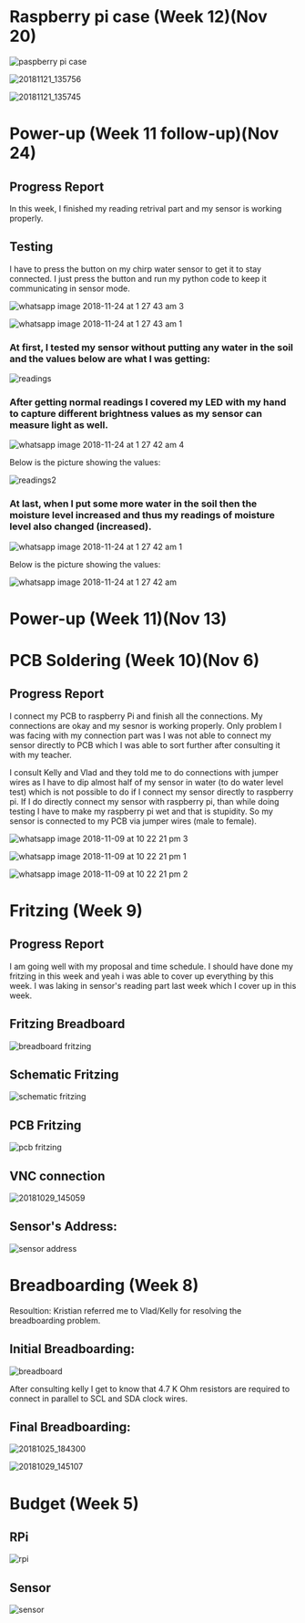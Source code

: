 # Raspberry pi case (Week 12)(Nov 20)

![paspberry pi case](https://user-images.githubusercontent.com/43180510/48965202-ea475680-ef86-11e8-9273-536513bd627d.PNG)

![20181121_135756](https://user-images.githubusercontent.com/43180510/48965226-2975a780-ef87-11e8-8137-8a18a49d20f5.jpg)

![20181121_135745](https://user-images.githubusercontent.com/43180510/48965231-34303c80-ef87-11e8-9a2b-706b92b38077.jpg)


# Power-up (Week 11 follow-up)(Nov 24)

## Progress Report

In this week, I finished my reading retrival part and my sensor is working properly.

## Testing

I have to press the button on my chirp water sensor to get it to stay connected. I just press the button and run my python code to keep it communicating in sensor mode.

![whatsapp image 2018-11-24 at 1 27 43 am 3](https://user-images.githubusercontent.com/43180510/48965341-2f6c8800-ef89-11e8-8ecf-04735e072cf6.jpeg)

![whatsapp image 2018-11-24 at 1 27 43 am 1](https://user-images.githubusercontent.com/43180510/48965343-31364b80-ef89-11e8-954c-8d7b2de0f9ec.jpeg)


### At first, I tested my sensor without putting any water in the soil and the values below are what I was getting:

![readings](https://user-images.githubusercontent.com/43180510/48965372-d8b37e00-ef89-11e8-8969-e591c1cfa8d4.PNG)


### After getting normal readings I covered my LED with my hand to capture different brightness values as my sensor can measure light as well.

![whatsapp image 2018-11-24 at 1 27 42 am 4](https://user-images.githubusercontent.com/43180510/48965377-144e4800-ef8a-11e8-801f-ff35bc7667be.jpeg)

Below is the picture showing the values:

![readings2](https://user-images.githubusercontent.com/43180510/48965399-7149fe00-ef8a-11e8-94bb-b4d4b59dbbe6.PNG)


### At last, when I put some more water in the soil then the moisture level increased and thus my readings of moisture level also changed (increased). 

![whatsapp image 2018-11-24 at 1 27 42 am 1](https://user-images.githubusercontent.com/43180510/48965330-1663d700-ef89-11e8-9dc4-e8c254b0480c.jpeg)

Below is the picture showing the values:

![whatsapp image 2018-11-24 at 1 27 42 am](https://user-images.githubusercontent.com/43180510/48965336-18c63100-ef89-11e8-9ac5-07831e446c85.jpeg)

# Power-up (Week 11)(Nov 13)


# PCB Soldering (Week 10)(Nov 6)

## Progress Report

I connect my PCB to raspberry Pi and finish all the connections. My connections are okay and my sesnor is working properly. Only problem I was facing with my connection part was I was not able to connect my sensor directly to PCB which I was able to sort further after consulting it with my teacher. 

I consult Kelly and Vlad and they told me to do connections with jumper wires as I have to dip almost half of my sensor in water (to do water level test) which is not possible to do if I connect my sensor directly to raspberry pi. If I do directly connect my sensor with raspberry pi, than while doing testing I have to make my raspberry pi wet and that is stupidity. So my sensor is connected to my PCB via jumper wires (male to female).

![whatsapp image 2018-11-09 at 10 22 21 pm 3](https://user-images.githubusercontent.com/43180510/48297180-5480d700-e470-11e8-8b2a-a228c61d4369.jpeg)

![whatsapp image 2018-11-09 at 10 22 21 pm 1](https://user-images.githubusercontent.com/43180510/48297189-7e39fe00-e470-11e8-9e64-db04788570dd.jpeg)

![whatsapp image 2018-11-09 at 10 22 21 pm 2](https://user-images.githubusercontent.com/43180510/48297190-81cd8500-e470-11e8-8cba-857d4525b8cb.jpeg)


# Fritzing (Week 9)

## Progress Report

I am going well with my proposal and time schedule. I should have done my fritzing in this week and yeah i was able to cover up everything by this week. I was laking in sensor's reading part last week which I cover up in this week.

## Fritzing Breadboard

![breadboard fritzing](https://user-images.githubusercontent.com/43180510/47753239-398eb580-dc6d-11e8-832e-60a3caed477c.png)

## Schematic Fritzing

![schematic fritzing](https://user-images.githubusercontent.com/43180510/47753465-fed94d00-dc6d-11e8-86bb-f4ec9ecccb56.png)

## PCB Fritzing

![pcb fritzing](https://user-images.githubusercontent.com/43180510/48296945-f8b44f00-e46b-11e8-85b4-f20c96e7ecf9.png)


## VNC connection

![20181029_145059](https://user-images.githubusercontent.com/43180510/47674069-d168a280-db8c-11e8-9ff3-d1bf8c915755.jpg)


## Sensor's Address:

![sensor address](https://user-images.githubusercontent.com/43180510/47674315-64094180-db8d-11e8-852c-c2aefeb7baca.PNG)


# Breadboarding (Week 8)

Resoultion: Kristian referred me to Vlad/Kelly for resolving the breadboarding problem.

## Initial Breadboarding:

![breadboard](https://user-images.githubusercontent.com/32016580/47396692-e01d0880-d6f9-11e8-9192-59eb665b1132.jpg)


After consulting kelly I get to know that 4.7 K Ohm resistors are required to connect in parallel to SCL and SDA clock wires.

## Final Breadboarding:

![20181025_184300](https://user-images.githubusercontent.com/43180510/47674068-d168a280-db8c-11e8-9fa4-1e713fe5e437.jpg)

![20181029_145107](https://user-images.githubusercontent.com/43180510/47674071-d168a280-db8c-11e8-82ce-63b5b338de49.jpg)

# Budget (Week 5)

## RPi

![rpi](https://user-images.githubusercontent.com/43180510/46379087-c133d500-c66b-11e8-80b7-1a72e7c437d3.PNG)


## Sensor

![sensor](https://user-images.githubusercontent.com/43180510/46378081-88dec780-c668-11e8-8531-d4f4b5a42a17.PNG)
